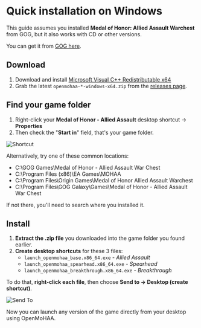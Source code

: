 # Quick installation on Windows

This guide assumes you installed **Medal of Honor: Allied Assault Warchest** from GOG, but it also works with CD or other versions.

You can get it from [GOG here](https://www.gog.com/en/game/medal_of_honor_allied_assault_war_chest).

## Download

1. Download and install [Microsoft Visual C++ Redistributable x64](https://aka.ms/vs/17/release/vc_redist.x64.exe)
2. Grab the latest `openmohaa-*-windows-x64.zip` from the [releases page](https://github.com/openmoh/openmohaa/releases).

## Find your game folder

1. Right-click your **Medal of Honor - Allied Assault** desktop shortcut → **Properties**
2. Then check the "**Start in**" field, that's your game folder.

![Shortcut](screenshots/install_guide/windows_installation_shortcut.png)

Alternatively, try one of these common locations:
- C:\GOG Games\Medal of Honor - Allied Assault War Chest
- C:\Program Files (x86)\EA Games\MOHAA
- C:\Program Files\Origin Games\Medal of Honor Allied Assault Warchest
- C:\Program Files\GOG Galaxy\Games\Medal of Honor - Allied Assault War Chest

If not there, you'll need to search where you installed it.

## Install

1. **Extract the .zip file** you downloaded into the game folder you found earlier.
2. **Create desktop shortcuts** for these 3 files:
    * `launch_openmohaa_base.x86_64.exe` - *Allied Assault*
    * `launch_openmohaa_spearhead.x86_64.exe` - *Spearhead*
    * `launch_openmohaa_breakthrough.x86_64.exe` - *Breakthrough*

To do that, **right-click each file**, then choose **Send to → Desktop (create shortcut)**.

![Send To](screenshots/install_guide/windows_installation_sendto.png)

Now you can launch any version of the game directly from your desktop using OpenMoHAA.
